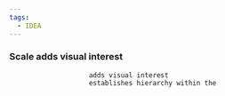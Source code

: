 ```yaml
---
tags:
  - IDEA
---
```


### Scale adds visual interest


                        adds visual interest
                        establishes hierarchy within the 